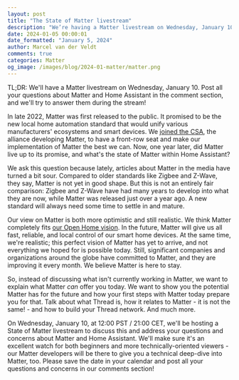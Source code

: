 ```yaml
---
layout: post
title: "The State of Matter livestream"
description: "We’re having a Matter livestream on Wednesday, January 10. Ask all your questions about Matter and Home Assistant in the comment section!"
date: 2024-01-05 00:00:01
date_formatted: "January 5, 2024"
author: Marcel van der Veldt
comments: true
categories: Matter
og_image: /images/blog/2024-01-matter/matter.png
---
```


TL;DR: We'll have a Matter livestream on Wednesday, January 10. Post all your questions about Matter and Home Assistant in the comment section, and we'll try to answer them during the stream!

In late 2022, Matter was first released to the public. It promised to be the new local home automation standard that would unify various manufacturers' ecosystems and smart devices. We [joined the CSA](/blog/2023/12/04/nabu-casa-at-the-matter-member-meeting/), the alliance developing Matter, to have a front-row seat and make our implementation of Matter the best we can. Now, one year later, did Matter live up to its promise, and what's the state of Matter within Home Assistant?

We ask this question because lately, articles about Matter in the media have turned a bit sour. Compared to older standards like Zigbee and Z-Wave, they say, Matter is not yet in good shape. But this is not an entirely fair comparison: Zigbee and Z-Wave have had many years to develop into what they are now, while Matter was released just over a year ago. A new standard will always need some time to settle in and mature.

Our view on Matter is both more optimistic and still realistic. We think Matter completely fits [our Open Home vision](/blog/2021/12/23/the-open-home/). In the future, Matter will give us all fast, reliable, and local control of our smart home devices. At the same time, we're realistic; this perfect vision of Matter has yet to arrive, and not everything we hoped for is possible today. Still, significant companies and organizations around the globe have committed to Matter, and they are improving it every month. We believe Matter is here to stay.

So, instead of discussing what isn't currently working in Matter, we want to explain what Matter *can* offer you today. We want to show you the potential Matter has for the future and how your first steps with Matter today prepare you for that. Talk about what Thread is, how it relates to Matter - it is not the same! - and how to build your Thread network. And much more.

On Wednesday, January 10, at 12:00 PST / 21:00 CET, we'll be hosting a State of Matter livestream to discuss this and address your questions and concerns about Matter and Home Assistant. We'll make sure it's an excellent watch for both beginners and more technically-oriented viewers - our Matter developers will be there to give you a technical deep-dive into Matter, too. Please save the date in your calendar and post all your questions and concerns in our comments section!

<lite-youtube videoid="rEugjMk-4II" videotitle="The State of Matter"></lite-youtube>